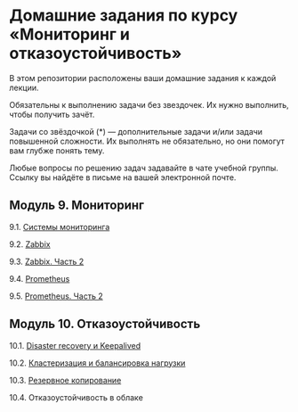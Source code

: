# Домашние задания по курсу «Мониторинг и отказоустойчивость»

В этом репозитории расположены ваши домашние задания к каждой лекции. 

Обязательны к выполнению задачи без звездочек. Их нужно выполнить, чтобы получить зачёт.

Задачи со звёздочкой (*) — дополнительные задачи и/или задачи повышенной сложности. Их выполнять не обязательно, но они помогут вам глубже понять тему.

Любые вопросы по решению задач задавайте в чате учебной группы. Ссылку вы найдёте в письме на вашей электронной почте.

## Модуль 9. Мониторинг

9.1. [Системы мониторинга](9-01.md)

9.2. [Zabbix](9-02.md)

9.3. [Zabbix. Часть 2](9-03.md)

9.4. [Prometheus](9-04.md)

9.5. [Prometheus. Часть 2](9-05.md)


## Модуль 10. Отказоустойчивость

10.1. [Disaster recovery и Keepalived](10-01.md)

10.2. [Кластеризация и балансировка нагрузки](10-02.md)

10.3. [Резервное копирование](10-03.md)

10.4. Отказоустойчивость в облаке
